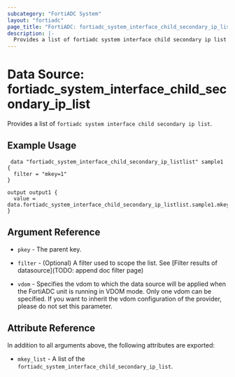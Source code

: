 ```yaml
---
subcategory: "FortiADC System"
layout: "fortiadc"
page_title: "FortiADC: fortiadc_system_interface_child_secondary_ip_list"
description: |-
  Provides a list of fortiadc system interface child secondary ip list
---
```


# Data Source: fortiadc_system_interface_child_secondary_ip_list
Provides a list of `fortiadc system interface child secondary ip list`.

## Example Usage

```hcl
 data "fortiadc_system_interface_child_secondary_ip_listlist" sample1 {
  filter = "mkey=1"
}

output output1 {
  value = data.fortiadc_system_interface_child_secondary_ip_listlist.sample1.mkey_list
}
```

## Argument Reference

* `pkey` - The parent key.
* `filter` - (Optional) A filter used to scope the list. See [Filter results of datasource](TODO: append doc filter page)

* `vdom` - Specifies the vdom to which the data source will be applied when the FortiADC unit is running in VDOM mode. Only one vdom can be specified. If you want to inherit the vdom configuration of the provider, please do not set this parameter.

## Attribute Reference

In addition to all arguments above, the following attributes are exported:

* `mkey_list` -  A list of the `fortiadc_system_interface_child_secondary_ip_list`.
